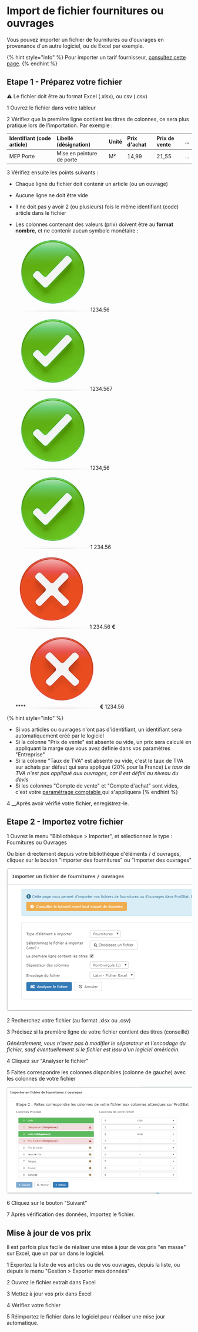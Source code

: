 # Import de fichier fournitures ou ouvrages

Vous pouvez importer un fichier de fournitures ou d'ouvrages en provenance d'un autre logiciel, ou de Excel par exemple.

{% hint style="info" %}
Pour importer un tarif fournisseur, [consultez cette page](import-de-tarifs-fournisseurs.md).
{% endhint %}

## Etape 1 - Préparez votre fichier



⚠ Le fichier doit être au format Excel \(.xlsx\), ou csv \(.csv\)

1 Ouvrez le fichier dans votre tableur

2 Vérifiez que la première ligne contient les titres de colonnes, ce sera plus pratique lors de l'importation. Par exemple :

| **Identifiant \(code article\)** | **Libellé \(désignation\)** | **Unité** | **Prix d'achat** | **Prix de vente** | ... |
| :--- | :--- | :--- | :--- | :--- | :--- |
| MEP Porte | Mise en peinture de porte | M² | 14,99 | 21,55 | ... |

3 Vérifiez ensuite les points suivants :

* Chaque ligne du fichier doit contenir un article \(ou un ouvrage\)
* Aucune ligne ne doit être vide
* Il ne doit pas y avoir 2 \(ou plusieurs\) fois le même identifiant \(code\) article dans le fichier
* Les colonnes contenant des valeurs \(prix\) doivent être au **format nombre**, et ne contenir aucun symbole monétaire :

  ![](../../../.gitbook/assets/screenshot-110c-.png) 1234.56

  ![](../../../.gitbook/assets/screenshot-110c-.png) 1234.567

  ![](../../../.gitbook/assets/screenshot-110c-.png) 1234,56

  ![](../../../.gitbook/assets/screenshot-110c-.png) 1 234.56

  ![](../../../.gitbook/assets/screenshot-110d-.png) 1 234.56 **€**

  \*\*\*\*![](../../../.gitbook/assets/screenshot-110d-.png) **€** 1234.56

{% hint style="info" %}
* Si vos articles ou ouvrages n'ont pas d'identifiant, un identifiant sera automatiquement créé par le logiciel
* Si la colonne "Prix de vente" est absente ou vide, un prix sera calculé en appliquant la marge que vous avez définie dans vos paramètres "Entreprise"
* Si la colonne "Taux de TVA" est absente ou vide, c'est le taux de TVA sur achats par défaut qui sera appliqué \(20% pour la France\) _Le taux de TVA n'est pas appliqué aux ouvrages, car il est défini au niveau du devis_
* Si les colonnes "Compte de vente" et "Compte d'achat" sont vides, c'est votre [paramétrage comptable ](../../exports-comptables/parametrage-1/)qui s'appliquera
{% endhint %}

4 __Après avoir vérifié votre fichier, enregistrez-le.



## Etape 2 - Importez votre fichier



1 Ouvrez le menu "Bibliothèque &gt; Importer", et sélectionnez le type : Fournitures ou Ouvrages

Ou bien directement depuis votre bibliothèque d'éléments / d'ouvrages, cliquez sur le bouton "Importer des fournitures" ou "Importer des ouvrages"

![](../../../.gitbook/assets/capture%20%2821%29.png)

2 Recherchez votre fichier \(au format .xlsx ou .csv\)

3 Précisez si la première ligne de votre fichier contient des titres \(conseillé\)

_Généralement, vous n'avez pas à modifier le séparateur et l'encodage du fichier, sauf éventuellement si le fichier est issu d'un logiciel américain._

4 Cliquez sur "Analyser le fichier"

5 Faites correspondre les colonnes disponibles \(colonne de gauche\) avec les colonnes de votre fichier

![](../../../.gitbook/assets/capture%20%288%29.png)

6 Cliquez sur le bouton "Suivant"

7 Après vérification des données, Importez le fichier.



## Mise à jour de vos prix

Il est parfois plus facile de réaliser une mise à jour de vos prix "en masse" sur Excel, que un par un dans le logiciel.



1 Exportez la liste de vos articles ou de vos ouvrages, depuis la liste, ou depuis le menu "Gestion &gt; Exporter mes données"

2 Ouvrez le fichier extrait dans Excel

3 Mettez à jour vos prix dans Excel

4 Vérifiez votre fichier

5 Réimportez le fichier dans le logiciel pour réaliser une mise jour automatique.

